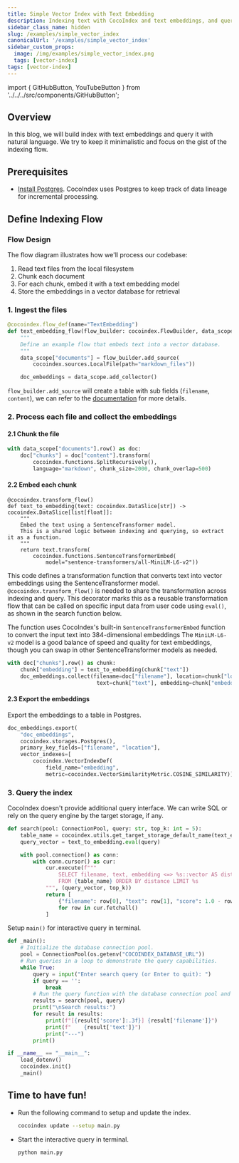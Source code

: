 ```yaml
---
title: Simple Vector Index with Text Embedding
description: Indexing text with CocoIndex and text embeddings, and query it with natural language.
sidebar_class_name: hidden
slug: /examples/simple_vector_index
canonicalUrl: '/examples/simple_vector_index'
sidebar_custom_props:
  image: /img/examples/simple_vector_index.png
  tags: [vector-index]
tags: [vector-index]
---
```


import { GitHubButton, YouTubeButton } from '../../../src/components/GitHubButton';

<GitHubButton url="https://github.com/cocoindex-io/cocoindex/tree/main/examples/text_embedding"/>


## Overview
In this blog, we will build index with text embeddings and query it with natural language. 
We try to keep it minimalistic and focus on the gist of the indexing flow.


## Prerequisites

- [Install Postgres](https://cocoindex.io/docs/getting_started/installation).
CocoIndex uses Postgres to keep track of data lineage for incremental processing. 

## Define Indexing Flow

### Flow Design
The flow diagram illustrates how we'll process our codebase:
1. Read text files from the local filesystem
2. Chunk each document
3. For each chunk, embed it with a text embedding model
4. Store the embeddings in a vector database for retrieval

### 1. Ingest the files

```python
@cocoindex.flow_def(name="TextEmbedding")
def text_embedding_flow(flow_builder: cocoindex.FlowBuilder, data_scope: cocoindex.DataScope):
    """
    Define an example flow that embeds text into a vector database.
    """
    data_scope["documents"] = flow_builder.add_source(
        cocoindex.sources.LocalFile(path="markdown_files"))

    doc_embeddings = data_scope.add_collector()
```

`flow_builder.add_source` will create a table with sub fields (`filename`, `content`), we can refer to the [documentation](https://cocoindex.io/docs/ops/sources) for more details.


### 2. Process each file and collect the embeddings

#### 2.1 Chunk the file

```python
with data_scope["documents"].row() as doc:
    doc["chunks"] = doc["content"].transform(
        cocoindex.functions.SplitRecursively(),
        language="markdown", chunk_size=2000, chunk_overlap=500)
```



#### 2.2 Embed each chunk 

```
@cocoindex.transform_flow()
def text_to_embedding(text: cocoindex.DataSlice[str]) -> cocoindex.DataSlice[list[float]]:
    """
    Embed the text using a SentenceTransformer model.
    This is a shared logic between indexing and querying, so extract it as a function.
    """
    return text.transform(
        cocoindex.functions.SentenceTransformerEmbed(
            model="sentence-transformers/all-MiniLM-L6-v2"))
```

This code defines a transformation function that converts text into vector embeddings using the SentenceTransformer model.
`@cocoindex.transform_flow()` is needed to share the transformation across indexing and query.
This decorator marks this as a reusable transformation flow that can be called on specific input data from user code using `eval()`, as shown in the search function below.

The function uses CocoIndex's built-in `SentenceTransformerEmbed` function to convert the input text into 384-dimensional embeddings
The `MiniLM-L6-v2` model is a good balance of speed and quality for text embeddings, though you can swap in other SentenceTransformer models as needed.


```python
with doc["chunks"].row() as chunk:
    chunk["embedding"] = text_to_embedding(chunk["text"])
    doc_embeddings.collect(filename=doc["filename"], location=chunk["location"],
                            text=chunk["text"], embedding=chunk["embedding"])
```


#### 2.3 Export the embeddings

Export the embeddings to a table in Postgres.

```python
doc_embeddings.export(
    "doc_embeddings",
    cocoindex.storages.Postgres(),
    primary_key_fields=["filename", "location"],
    vector_indexes=[
        cocoindex.VectorIndexDef(
            field_name="embedding",
            metric=cocoindex.VectorSimilarityMetric.COSINE_SIMILARITY)])
```

### 3. Query the index

CocoIndex doesn't provide additional query interface. We can write SQL or rely on the query engine by the target storage, if any.

```python
def search(pool: ConnectionPool, query: str, top_k: int = 5):
    table_name = cocoindex.utils.get_target_storage_default_name(text_embedding_flow, "doc_embeddings")
    query_vector = text_to_embedding.eval(query)

    with pool.connection() as conn:
        with conn.cursor() as cur:
            cur.execute(f"""
                SELECT filename, text, embedding <=> %s::vector AS distance
                FROM {table_name} ORDER BY distance LIMIT %s
            """, (query_vector, top_k))
            return [
                {"filename": row[0], "text": row[1], "score": 1.0 - row[2]}
                for row in cur.fetchall()
            ]
```

Setup `main()` for interactive query in terminal.

```python
def _main():
    # Initialize the database connection pool.
    pool = ConnectionPool(os.getenv("COCOINDEX_DATABASE_URL"))
    # Run queries in a loop to demonstrate the query capabilities.
    while True:
        query = input("Enter search query (or Enter to quit): ")
        if query == '':
            break
        # Run the query function with the database connection pool and the query.
        results = search(pool, query)
        print("\nSearch results:")
        for result in results:
            print(f"[{result['score']:.3f}] {result['filename']}")
            print(f"    {result['text']}")
            print("---")
        print()

if __name__ == "__main__":
    load_dotenv()
    cocoindex.init()
    _main()
```


## Time to have fun!
- Run the following command to setup and update the index.

    ```sh
    cocoindex update --setup main.py
    ```

- Start the interactive query in terminal.
    ```sh
    python main.py
    ```